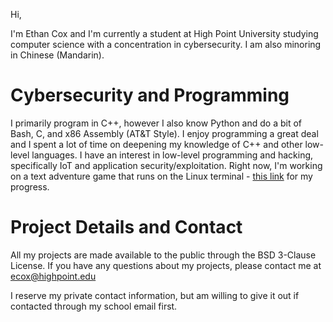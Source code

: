 Hi,

I'm Ethan Cox and I'm currently a student at High Point University studying computer science with a concentration in cybersecurity. I am also minoring in Chinese (Mandarin).

# Cybersecurity and Programming
I primarily program in C++, however I also know Python and do a bit of Bash, C, and x86 Assembly (AT&T Style). I enjoy programming a great deal and I spent a lot of time on
deepening my knowledge of C++ and other low-level languages. I have an interest in low-level programming and hacking, specifically IoT and application security/exploitation.
Right now, I'm working on a text adventure game that runs on the Linux terminal - [this link](https://github.com/EthanC2/CPP-Text-Adventure-Game) for my progress.

# Project Details and Contact
All my projects are made available to the public through the BSD 3-Clause License. 
If you have any questions about my projects, please contact me at ecox@highpoint.edu

I reserve my private contact information, but am willing to give it out if contacted through my school email first. 
